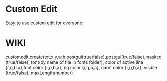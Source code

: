 # Custom Edit
Easy to use custom edit for everyone 


# WIKI

customedit.create(txt,x,y,w,h,postgui(true/false),postgui(true/false),masked(true/false), font(by name of file in fonts folder), color of active line {r,g,b,a},font color {r,g,b,a}, bg color {r,g,b,a}, caret color {r,g,b,a}, visible (true/false), maxLength(number)
